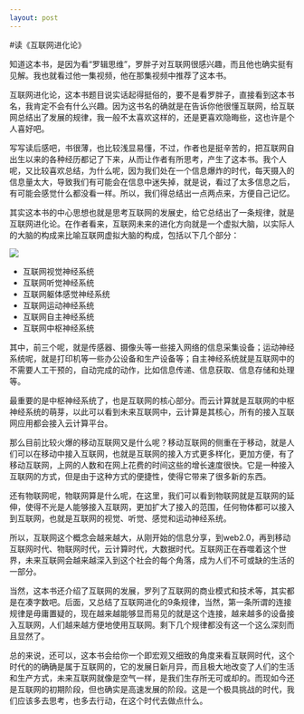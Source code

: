 ```yaml
---
layout: post
---
```

#读《互联网进化论》

知道这本书，是因为看“罗辑思维”，罗胖子对互联网很感兴趣，而且他也确实挺有见解。我也就看过他一集视频，他在那集视频中推荐了这本书。

互联网进化论，这本书题目说实话起得挺俗的，要不是看罗胖子，直接看到这本书名，我肯定不会有什么兴趣。因为这书名的确就是在告诉你他很懂互联网，给互联网总结出了发展的规律，我一般不太喜欢这样的，还是更喜欢隐晦些，这也许是个人喜好吧。

写写读后感吧，书很薄，也比较浅显易懂，不过，作者也是挺辛苦的，把互联网自出生以来的各种经历都记了下来，从而让作者有所思考，产生了这本书。我个人呢，又比较喜欢总结，为什么呢，因为我们处在一个信息爆炸的时代，每天摄入的信息量太大，导致我们有可能会在信息中迷失掉，就是说，看过了太多信息之后，有可能会感觉什么都没看一样。所以，我们得总结出一点两点来，方便自己记忆。

其实这本书的中心思想也就是思考互联网的发展史，给它总结出了一条规律，就是互联网进化论。在作者看来，互联网未来的进化方向就是一个虚拟大脑，以实际人的大脑的构成来比喻互联网虚拟大脑的构成，包括以下几个部分：

![](http://d.pr/i/HbGs.jpg)

- 互联网视觉神经系统
- 互联网听觉神经系统
- 互联网躯体感觉神经系统
- 互联网运动神经系统
- 互联网自主神经系统
- 互联网中枢神经系统

其中，前三个呢，就是传感器、摄像头等一些接入网络的信息采集设备；运动神经系统呢，就是打印机等一些办公设备和生产设备等；自主神经系统就是互联网中的不需要人工干预的，自动完成的动作，比如信息传递、信息获取、信息存储和处理等。

最重要的是中枢神经系统了，也是互联网的核心部分。而云计算就是互联网的中枢神经系统的萌芽，以此可以看到未来互联网中，云计算是其核心，所有的接入互联网应用都会接入云计算平台。

那么目前比较火爆的移动互联网又是什么呢？移动互联网的侧重在于移动，就是人们可以在移动中接入互联网，也就是互联网的接入方式更多样化，更加方便，有了移动互联网，上网的人数和在网上花费的时间这些的增长速度很快。它是一种接入互联网的方式，但是由于这种方式的便捷性，使得它带来了很多新的东西。

还有物联网呢，物联网算是什么呢，在这里，我们可以看到物联网就是互联网的延伸，使得不光是人能够接入互联网，更加扩大了接入的范围，任何物体都可以接入到互联网，也就是互联网的视觉、听觉、感觉和运动神经系统。

所以，互联网这个概念会越来越大，从刚开始的信息分享，到web2.0，再到移动互联网时代、物联网时代，云计算时代，大数据时代。互联网正在吞噬着这个世界，未来互联网会越来越深入到这个社会的每个角落，成为人们不可或缺的生活的一部分。

当然，这本书还介绍了互联网的发展，罗列了互联网的商业模式和技术等，其实都是在凑字数吧。后面，又总结了互联网进化的9条规律，当然，第一条所谓的连接规律是毋庸置疑的，现在越来越能够显而易见的就是这个连接，越来越多的设备接入互联网，人们越来越方便地使用互联网。剩下几个规律都没有这一个这么深刻而且显然了。

总的来说，还可以，这本书会给你一个即宏观又细致的角度来看互联网时代，这个时代的的确确是属于互联网的，它的发展日新月异，而且极大地改变了人们的生活和生产方式，未来互联网就像是空气一样，是我们生存所无可或却的。而现如今还是互联网的初期阶段，但也确实是高速发展的阶段。这是一个极具挑战的时代，我们应该多去思考，也多去行动，在这个时代去做点什么。